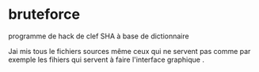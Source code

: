# bruteforce
programme de hack de clef SHA à base de dictionnaire

Jai mis tous le fichiers sources même ceux qui ne servent pas comme
par exemple les fihiers qui servent à faire l'interface graphique .
